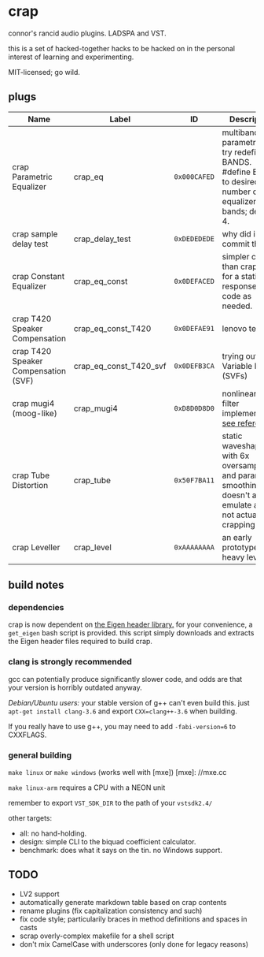 # crap

connor's rancid audio plugins. LADSPA and VST.

this is a set of hacked-together hacks to be hacked on
in the personal interest of learning and experimenting.

MIT-licensed; go wild.

## plugs

Name | Label | ID | Description
--- | --- | --- | ---
crap Parametric Equalizer  | crap\_eq | `0x000CAFED` | multiband parametric EQ. try redefining BANDS. #define BANDS to desired number of equalizer bands; default 4.
crap sample delay test | crap\_delay\_test | `0xDEDEDEDE` | why did i commit this?
crap Constant Equalizer | crap\_eq\_const | `0x0DEFACED` | simpler code than crap\_eq for a static response. edit code as needed.
crap T420 Speaker Compensation | crap\_eq\_const\_T420 | `0x0DEFAE91` | lenovo tests
crap T420 Speaker Compensation (SVF) | crap\_eq\_const\_T420\_svf | `0x0DEFB3CA` | trying out State Variable Filters (SVFs)
crap mugi4 (moog-like) | crap\_mugi4 | `0xD8D0D8D0` | nonlinear moog filter implementation: [see reference][moog]
crap Tube Distortion | crap\_tube | `0x50F7BA11` | static waveshaper with 6x oversampling and parameter smoothing. doesn't actually emulate a tube. not actually for crapping in.
crap Leveller | crap\_level | `0xAAAAAAAA` | an early prototype of a heavy leveller.

[moog]: https://aaltodoc.aalto.fi/bitstream/handle/123456789/14420/article6.pdf

## build notes

### dependencies

crap is now dependent on [the Eigen header library.][eigen]
for your convenience, a `get_eigen` bash script is provided.
this script simply downloads and extracts the Eigen header files
required to build crap.

[eigen]: http://eigen.tuxfamily.org/

### clang is strongly recommended

gcc can potentially produce significantly slower code,
and odds are that your version is horribly outdated anyway.

*Debian/Ubuntu users:* your stable version of g++ can't even build this.
just `apt-get install clang-3.6` and export `CXX=clang++-3.6` when building.

If you really have to use g++,
you may need to add `-fabi-version=6` to CXXFLAGS.

### general building

`make linux` or `make windows` (works well with [mxe])
[mxe]: //mxe.cc

`make linux-arm` requires a CPU with a NEON unit

remember to export `VST_SDK_DIR` to the path of your `vstsdk2.4/`

other targets:
* all: no hand-holding.
* design: simple CLI to the biquad coefficient calculator.
* benchmark: does what it says on the tin. no Windows support.

## TODO

* LV2 support
* automatically generate markdown table based on crap contents
* rename plugins (fix capitalization consistency and such)
* fix code style; particularily braces in method definitions and spaces in casts
* scrap overly-complex makefile for a shell script
* don't mix CamelCase with underscores (only done for legacy reasons)

